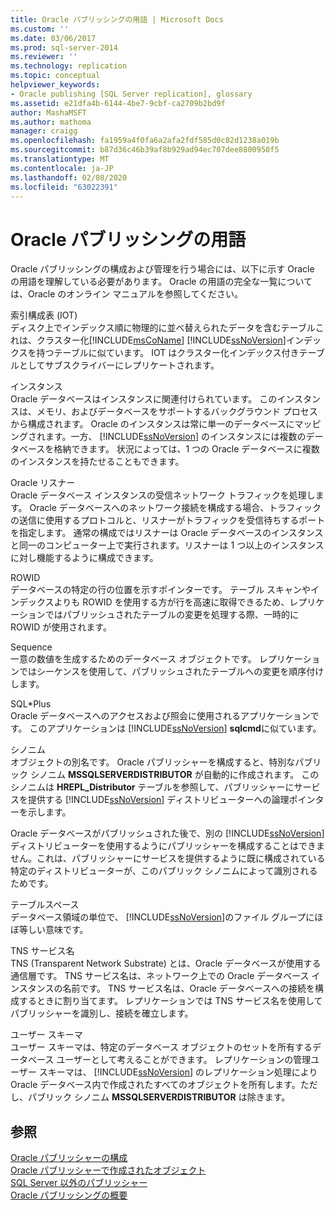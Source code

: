 ```yaml
---
title: Oracle パブリッシングの用語 | Microsoft Docs
ms.custom: ''
ms.date: 03/06/2017
ms.prod: sql-server-2014
ms.reviewer: ''
ms.technology: replication
ms.topic: conceptual
helpviewer_keywords:
- Oracle publishing [SQL Server replication], glossary
ms.assetid: e21dfa4b-6144-4be7-9cbf-ca2709b2bd9f
author: MashaMSFT
ms.author: mathoma
manager: craigg
ms.openlocfilehash: fa1959a4f0fa6a2afa2fdf585d0c82d1238a019b
ms.sourcegitcommit: b87d36c46b39af8b929ad94ec707dee8800950f5
ms.translationtype: MT
ms.contentlocale: ja-JP
ms.lasthandoff: 02/08/2020
ms.locfileid: "63022391"
---
```

# <a name="glossary-of-terms-for-oracle-publishing"></a>Oracle パブリッシングの用語
  Oracle パブリッシングの構成および管理を行う場合には、以下に示す Oracle の用語を理解している必要があります。 Oracle の用語の完全な一覧については、Oracle のオンライン マニュアルを参照してください。  
  
 索引構成表 (IOT)  
 ディスク上でインデックス順に物理的に並べ替えられたデータを含むテーブルこれは、クラスター化[!INCLUDE[msCoName](../../../includes/msconame-md.md)] [!INCLUDE[ssNoVersion](../../../includes/ssnoversion-md.md)]インデックスを持つテーブルに似ています。 IOT はクラスター化インデックス付きテーブルとしてサブスクライバーにレプリケートされます。  
  
 インスタンス  
 Oracle データベースはインスタンスに関連付けられています。 このインスタンスは、メモリ、およびデータベースをサポートするバックグラウンド プロセスから構成されます。 Oracle のインスタンスは常に単一のデータベースにマッピングされます。一方、 [!INCLUDE[ssNoVersion](../../../includes/ssnoversion-md.md)] のインスタンスには複数のデータベースを格納できます。 状況によっては、1 つの Oracle データベースに複数のインスタンスを持たせることもできます。  
  
 Oracle リスナー  
 Oracle データベース インスタンスの受信ネットワーク トラフィックを処理します。 Oracle データベースへのネットワーク接続を構成する場合、トラフィックの送信に使用するプロトコルと、リスナーがトラフィックを受信待ちするポートを指定します。 通常の構成ではリスナーは Oracle データベースのインスタンスと同一のコンピューター上で実行されます。リスナーは 1 つ以上のインスタンスに対し機能するように構成できます。  
  
 ROWID  
 データベースの特定の行の位置を示すポインターです。 テーブル スキャンやインデックスよりも ROWID を使用する方が行を高速に取得できるため、レプリケーションではパブリッシュされたテーブルの変更を処理する際、一時的に ROWID が使用されます。  
  
 Sequence  
 一意の数値を生成するためのデータベース オブジェクトです。 レプリケーションではシーケンスを使用して、パブリッシュされたテーブルへの変更を順序付けします。  
  
 SQL\*Plus  
 Oracle データベースへのアクセスおよび照会に使用されるアプリケーションです。 このアプリケーションは [!INCLUDE[ssNoVersion](../../../includes/ssnoversion-md.md)] **sqlcmd**に似ています。  
  
 シノニム  
 オブジェクトの別名です。 Oracle パブリッシャーを構成すると、特別なパブリック シノニム **MSSQLSERVERDISTRIBUTOR** が自動的に作成されます。 このシノニムは **HREPL_Distributor** テーブルを参照して、パブリッシャーにサービスを提供する [!INCLUDE[ssNoVersion](../../../includes/ssnoversion-md.md)] ディストリビューターへの論理ポインターを示します。  
  
 Oracle データベースがパブリッシュされた後で、別の [!INCLUDE[ssNoVersion](../../../includes/ssnoversion-md.md)] ディストリビューターを使用するようにパブリッシャーを構成することはできません。これは、パブリッシャーにサービスを提供するように既に構成されている特定のディストリビューターが、このパブリック シノニムによって識別されるためです。  
  
 テーブルスペース  
 データベース領域の単位で、 [!INCLUDE[ssNoVersion](../../../includes/ssnoversion-md.md)]のファイル グループにほぼ等しい意味です。  
  
 TNS サービス名  
 TNS (Transparent Network Substrate) とは、Oracle データベースが使用する通信層です。 TNS サービス名は、ネットワーク上での Oracle データベース インスタンスの名前です。 TNS サービス名は、Oracle データベースへの接続を構成するときに割り当てます。 レプリケーションでは TNS サービス名を使用してパブリッシャーを識別し、接続を確立します。  
  
 ユーザー スキーマ  
 ユーザー スキーマは、特定のデータベース オブジェクトのセットを所有するデータベース ユーザーとして考えることができます。 レプリケーションの管理ユーザー スキーマは、 [!INCLUDE[ssNoVersion](../../../includes/ssnoversion-md.md)] のレプリケーション処理により Oracle データベース内で作成されたすべてのオブジェクトを所有します。ただし、パブリック シノニム **MSSQLSERVERDISTRIBUTOR** は除きます。  
  
## <a name="see-also"></a>参照  
 [Oracle パブリッシャーの構成](configure-an-oracle-publisher.md)   
 [Oracle パブリッシャーで作成されたオブジェクト](objects-created-on-the-oracle-publisher.md)   
 [SQL Server 以外のパブリッシャー](non-sql-server-publishers.md)   
 [Oracle パブリッシングの概要](oracle-publishing-overview.md)  
  
  
